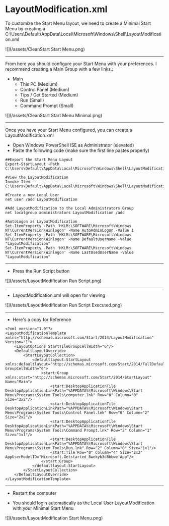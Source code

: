 # LayoutModification.xml

To customize the Start Menu layout, we need to create a Minimal Start Menu by creating a C:\Users\Default\AppData\Local\Microsoft\Windows\Shell\LayoutModification.xml

![](/assets/CleanStart Start Menu.png)

---

From here you should configure your Start Menu with your preferences.  I recommend creating a Main Group with a few links.:

* Main
  * This PC \(Medium\)
  * Control Panel \(Medium\)
  * Tips / Get Started \(Medium\)
  * Run \(Small\)
  * Command Prompt \(Small\)

![](/assets/CleanStart Start Menu Minimal.png)

---

Once you have your Start Menu configured, you can create a LayoutModification.xml

* Open Windows PowerShell ISE as Administrator \(elevated\)
* Paste the following code \(make sure the first line pastes properly\)

```
##Export the Start Menu Layout
Export-StartLayout -Path C:\Users\Default\AppData\Local\Microsoft\Windows\Shell\LayoutModification.xml

#View the LayoutModification
Invoke-Item C:\Users\Default\AppData\Local\Microsoft\Windows\Shell\LayoutModification.xml

#Create a new Local User
net user /add LayoutModification

#Add LayoutModification to the Local Administrators Group
net localgroup administrators LayoutModification /add

#AutoLogon as LayoutModification
Set-ItemProperty -Path 'HKLM:\SOFTWARE\Microsoft\Windows NT\CurrentVersion\Winlogon' -Name AutoAdminLogon -Value 1
Set-ItemProperty -Path 'HKLM:\SOFTWARE\Microsoft\Windows NT\CurrentVersion\Winlogon' -Name DefaultUserName -Value "LayoutModification"
Set-ItemProperty -Path 'HKLM:\SOFTWARE\Microsoft\Windows NT\CurrentVersion\Winlogon' -Name LastUsedUserName -Value "LayoutModification"
```

---

* Press the Run Script button

![](/assets/LayoutModification Run Script.png)

---

* LayoutModification.xml will open for viewing

![](/assets/LayoutModification Run Script Executed.png)

---

* Here's a copy for Reference

```
<?xml version="1.0"?>
<LayoutModificationTemplate xmlns="http://schemas.microsoft.com/Start/2014/LayoutModification" Version="1">
    <LayoutOptions StartTileGroupCellWidth="6"/>
    <DefaultLayoutOverride>
        <StartLayoutCollection>
            <defaultlayout:StartLayout xmlns:defaultlayout="http://schemas.microsoft.com/Start/2014/FullDefaultLayout" GroupCellWidth="6">
                <start:Group xmlns:start="http://schemas.microsoft.com/Start/2014/StartLayout" Name="Main">
                    <start:DesktopApplicationTile DesktopApplicationLinkPath="%APPDATA%\Microsoft\Windows\Start Menu\Programs\System Tools\computer.lnk" Row="0" Column="0" Size="2x2"/>
                    <start:DesktopApplicationTile DesktopApplicationLinkPath="%APPDATA%\Microsoft\Windows\Start Menu\Programs\System Tools\Control Panel.lnk" Row="0" Column="2" Size="2x2"/>
                    <start:DesktopApplicationTile DesktopApplicationLinkPath="%APPDATA%\Microsoft\Windows\Start Menu\Programs\System Tools\Command Prompt.lnk" Row="2" Column="1" Size="1x1"/>
                    <start:DesktopApplicationTile DesktopApplicationLinkPath="%APPDATA%\Microsoft\Windows\Start Menu\Programs\System Tools\Run.lnk" Row="2" Column="0" Size="1x1"/>
                    <start:Tile Row="0" Column="4" Size="2x2" AppUserModelID="Microsoft.Getstarted_8wekyb3d8bbwe!App"/>
                </start:Group>
            </defaultlayout:StartLayout>
        </StartLayoutCollection>
    </DefaultLayoutOverride>
</LayoutModificationTemplate>
```

---

* Restart the computer

* You should login automatically as the Local User LayoutModification with your Minimal Start Menu

![](/assets/LayoutModification Start Menu.png)

